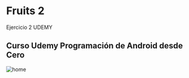 # Fruits 2
Ejercicio 2  UDEMY


## Curso Udemy Programación de Android desde Cero


![home]( https://github.com/alexlondon07/Fruits/blob/master/app/src/main/res/gif/fruit2.gif)

